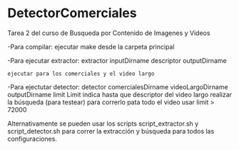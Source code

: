 # DetectorComerciales
Tarea 2 del curso de Busqueda por Contenido de Imagenes y Videos

-Para compilar:
	ejecutar make desde la carpeta principal

-Para ejecutar extractor:
	extractor inputDirname descriptor outputDirname

	ejecutar para los comerciales y el video largo

-Para ejectutar detector:
	detector comercialesDirname videoLargoDirname outputDirname limit
	Limit indica hasta que descriptor del video largo realizar la búsqueda (para testear)
	para correrlo pata todo el video usar limit > 72000

Alternativamente se pueden usar los scripts script_extractor.sh y script_detector.sh para correr la extracción y búsqueda para todos las configuraciones.

